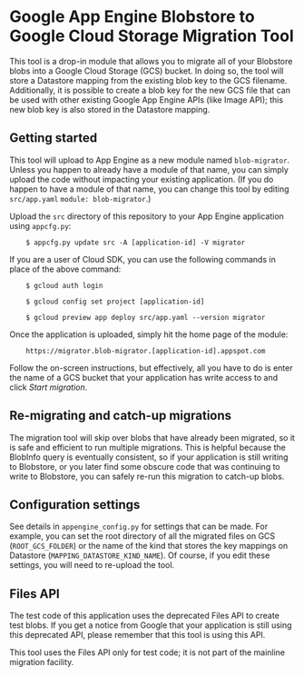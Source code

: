 # Google App Engine Blobstore to Google Cloud Storage Migration Tool

This tool is a drop-in module that allows you to migrate
all of your Blobstore blobs into a Google Cloud Storage (GCS) bucket.
In doing so, the tool will store a Datastore mapping from the existing
blob key to the GCS filename. Additionally, it is possible to create
a blob key for the new GCS file that can be used with other existing
Google App Engine APIs (like Image API); this new blob key is also
stored in the Datastore mapping.

## Getting started

This tool will upload to App Engine as a new module named `blob-migrator`.
Unless you happen to already have a module of that name, you can simply
upload the code without impacting your existing application. (If you do
happen to have a module of that name, you can change this tool by editing
`src/app.yaml` `module: blob-migrator`.)

Upload the `src` directory of this repository to your App Engine application
using `appcfg.py`:

```
    $ appcfg.py update src -A [application-id] -V migrator
```

If you are a user of Cloud SDK, you can use the following commands
in place of the above command:

```
    $ gcloud auth login

    $ gcloud config set project [application-id]

    $ gcloud preview app deploy src/app.yaml --version migrator
```

Once the application is uploaded, simply hit the home page of the module:

```
    https://migrator.blob-migrator.[application-id].appspot.com
```

Follow the on-screen instructions, but effectively, all you have to do
is enter the name of a GCS bucket that your application has write access
to and click *Start migration*.

## Re-migrating and catch-up migrations

The migration tool will skip over blobs that have already been migrated,
so it is safe and efficient to run multiple migrations. This is helpful
because the BlobInfo query is eventually consistent, so if your
application is still writing to Blobstore, or you later find some obscure
code that was continuing to write to Blobstore, you can safely re-run
this migration to catch-up blobs.

## Configuration settings

See details in `appengine_config.py` for settings that can be made.
For example, you can set the root directory of all the migrated files
on GCS (`ROOT_GCS_FOLDER`) or the name of the kind that stores the key
mappings on Datastore (`MAPPING_DATASTORE_KIND_NAME`).
Of course, if you edit these settings, you will need to re-upload the tool.

## Files API

The test code of this application uses the deprecated Files API to create
test blobs. If you get a notice from Google that your application is
still using this deprecated API, please remember that this tool is using
this API.

This tool uses the Files API only for test code; it is not part of the
mainline migration facility.
